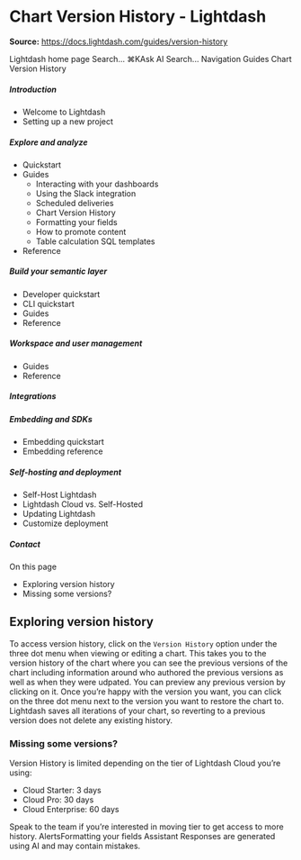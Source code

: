 # Chart Version History - Lightdash

**Source:** https://docs.lightdash.com/guides/version-history

Lightdash home page
Search...
⌘KAsk AI
Search...
Navigation
Guides
Chart Version History
##### Introduction
  * Welcome to Lightdash
  * Setting up a new project


##### Explore and analyze
  * Quickstart
  * Guides
    * Interacting with your dashboards
    * Using the Slack integration
    * Scheduled deliveries
    * Chart Version History
    * Formatting your fields
    * How to promote content
    * Table calculation SQL templates
  * Reference


##### Build your semantic layer
  * Developer quickstart
  * CLI quickstart
  * Guides
  * Reference


##### Workspace and user management
  * Guides
  * Reference


##### Integrations


##### Embedding and SDKs
  * Embedding quickstart
  * Embedding reference


##### Self-hosting and deployment
  * Self-Host Lightdash
  * Lightdash Cloud vs. Self-Hosted
  * Updating Lightdash
  * Customize deployment


##### Contact


On this page
  * Exploring version history
  * Missing some versions?


##  Exploring version history
To access version history, click on the `Version History` option under the three dot menu when viewing or editing a chart. This takes you to the version history of the chart where you can see the previous versions of the chart including information around who authored the previous versions as well as when they were udpated. You can preview any previous version by clicking on it. Once you’re happy with the version you want, you can click on the three dot menu next to the version you want to restore the chart to.
Lightdash saves all iterations of your chart, so reverting to a previous version does not delete any existing history.
###  Missing some versions?
Version History is limited depending on the tier of Lightdash Cloud you’re using:
  * Cloud Starter: 3 days
  * Cloud Pro: 30 days
  * Cloud Enterprise: 60 days

Speak to the team if you’re interested in moving tier to get access to more history.
AlertsFormatting your fields
Assistant
Responses are generated using AI and may contain mistakes.


